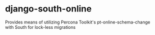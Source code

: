 # django-south-online
Provides means of utilizing Percona Toolkit's pt-online-schema-change with South for lock-less migrations
